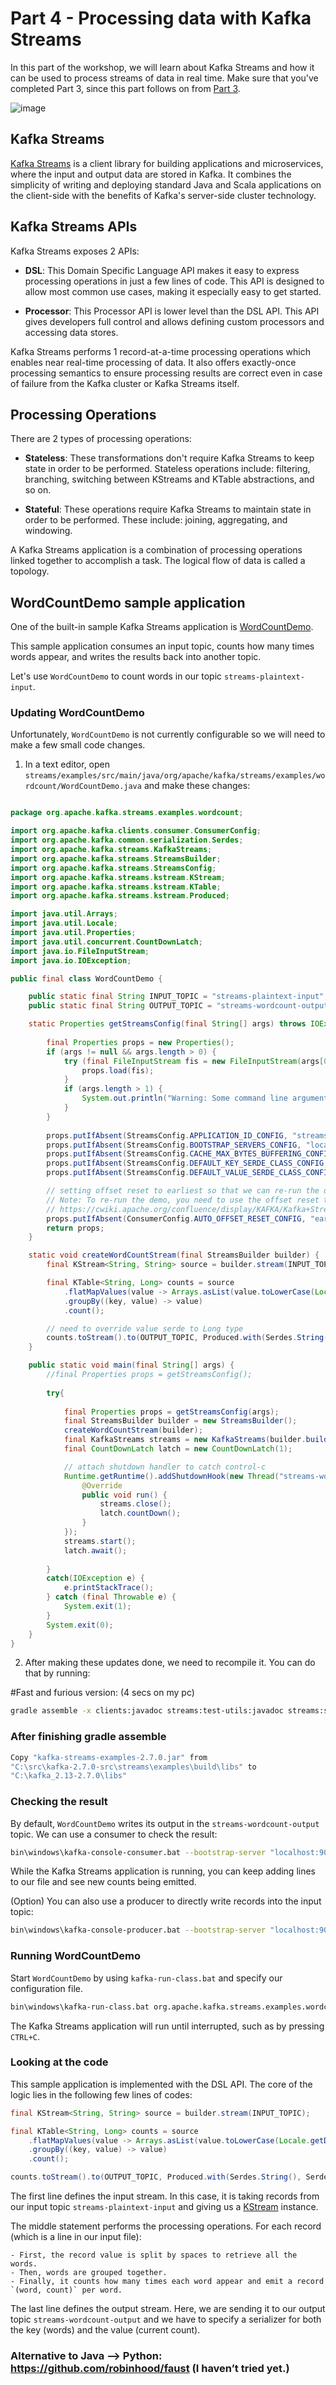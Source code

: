 # Part 4 - Processing data with Kafka Streams

In this part of the workshop, we will learn about Kafka Streams and how it can be used to process streams of data in real time. Make sure that you've completed Part 3, since this part follows on from [Part 3](../part3/README.md).

![image](pipeline.png)

## Kafka Streams

[Kafka Streams](https://kafka.apache.org/documentation/streams/) is a client library for building applications and microservices, where the input and output data are stored in Kafka. It combines the simplicity of writing and deploying standard Java and Scala applications on the client-side with the benefits of Kafka's server-side cluster technology.

## Kafka Streams APIs

Kafka Streams exposes 2 APIs:

- **DSL**: This Domain Specific Language API makes it easy to express processing operations in just a few lines of code. This API is designed to allow most common use cases, making it especially easy to get started.

- **Processor**: This Processor API is lower level than the DSL API. This API gives developers full control and allows defining custom processors and accessing data stores.

Kafka Streams performs 1 record-at-a-time processing operations which enables near real-time processing of data. It also offers exactly-once processing semantics to ensure processing results are correct even in case of failure from the Kafka cluster or Kafka Streams itself.

## Processing Operations

There are 2 types of processing operations:

- **Stateless**: These transformations don't require Kafka Streams to keep state in order to be performed. Stateless operations include: filtering, branching, switching between KStreams and KTable abstractions, and so on.

- **Stateful**: These operations require Kafka Streams to maintain state in order to be performed. These include: joining, aggregating, and windowing.

A Kafka Streams application is a combination of processing operations linked together to accomplish a task. The logical flow of data is called a topology.

## WordCountDemo sample application

One of the built-in sample Kafka Streams application is [WordCountDemo](https://github.com/apache/kafka/blob/2.5/streams/examples/src/main/java/org/apache/kafka/streams/examples/wordcount/WordCountDemo.java).

This sample application consumes an input topic, counts how many times words appear, and writes the results back into another topic.

Let's use `WordCountDemo` to count words in our topic `streams-plaintext-input`.

### Updating WordCountDemo

Unfortunately, `WordCountDemo` is not currently configurable so we will need to make a few small code changes.

1. In a text editor, open `streams/examples/src/main/java/org/apache/kafka/streams/examples/wordcount/WordCountDemo.java` and make these changes:

```java

package org.apache.kafka.streams.examples.wordcount;

import org.apache.kafka.clients.consumer.ConsumerConfig;
import org.apache.kafka.common.serialization.Serdes;
import org.apache.kafka.streams.KafkaStreams;
import org.apache.kafka.streams.StreamsBuilder;
import org.apache.kafka.streams.StreamsConfig;
import org.apache.kafka.streams.kstream.KStream;
import org.apache.kafka.streams.kstream.KTable;
import org.apache.kafka.streams.kstream.Produced;

import java.util.Arrays;
import java.util.Locale;
import java.util.Properties;
import java.util.concurrent.CountDownLatch;
import java.io.FileInputStream;
import java.io.IOException;

public final class WordCountDemo {

    public static final String INPUT_TOPIC = "streams-plaintext-input";
    public static final String OUTPUT_TOPIC = "streams-wordcount-output";

    static Properties getStreamsConfig(final String[] args) throws IOException {
		
		final Properties props = new Properties();
		if (args != null && args.length > 0) {
			try (final FileInputStream fis = new FileInputStream(args[0])) {
				props.load(fis);
			}
			if (args.length > 1) {
				System.out.println("Warning: Some command line arguments were ignored. This demo only accepts an optional configuration file.");
			}
		}
        
		props.putIfAbsent(StreamsConfig.APPLICATION_ID_CONFIG, "streams-wordcount");
		props.putIfAbsent(StreamsConfig.BOOTSTRAP_SERVERS_CONFIG, "localhost:9092");
		props.putIfAbsent(StreamsConfig.CACHE_MAX_BYTES_BUFFERING_CONFIG, 0);
		props.putIfAbsent(StreamsConfig.DEFAULT_KEY_SERDE_CLASS_CONFIG, Serdes.String().getClass().getName());
		props.putIfAbsent(StreamsConfig.DEFAULT_VALUE_SERDE_CLASS_CONFIG, Serdes.String().getClass().getName());

		// setting offset reset to earliest so that we can re-run the demo code with the same pre-loaded data
		// Note: To re-run the demo, you need to use the offset reset tool:
		// https://cwiki.apache.org/confluence/display/KAFKA/Kafka+Streams+Application+Reset+Tool
		props.putIfAbsent(ConsumerConfig.AUTO_OFFSET_RESET_CONFIG, "earliest");
		return props;
	}

    static void createWordCountStream(final StreamsBuilder builder) {
        final KStream<String, String> source = builder.stream(INPUT_TOPIC);

        final KTable<String, Long> counts = source
            .flatMapValues(value -> Arrays.asList(value.toLowerCase(Locale.getDefault()).split(" ")))
            .groupBy((key, value) -> value)
            .count();

        // need to override value serde to Long type
        counts.toStream().to(OUTPUT_TOPIC, Produced.with(Serdes.String(), Serdes.Long()));
    }

    public static void main(final String[] args) {
        //final Properties props = getStreamsConfig();
		
		try{
			
			final Properties props = getStreamsConfig(args);
			final StreamsBuilder builder = new StreamsBuilder();
			createWordCountStream(builder);
			final KafkaStreams streams = new KafkaStreams(builder.build(), props);
			final CountDownLatch latch = new CountDownLatch(1);

			// attach shutdown handler to catch control-c
			Runtime.getRuntime().addShutdownHook(new Thread("streams-wordcount-shutdown-hook") {
				@Override
				public void run() {
					streams.close();
					latch.countDown();
				}
			});
            streams.start();
            latch.await();
		
		}
		catch(IOException e) {
			e.printStackTrace();
        } catch (final Throwable e) {
            System.exit(1);
        }
        System.exit(0);
    }
}

```

2. After making these updates done, we need to recompile it. You can do that by running:

#Fast and furious version: (4 secs on my pc)
```sh
gradle assemble -x clients:javadoc streams:test-utils:javadoc streams:streams-scala:scaladoc connect:mirror-client:javadoc connect:api:javadoc core:javadoc core:compileScala
```

### After finishing gradle assemble
```sh
Copy "kafka-streams-examples-2.7.0.jar" from 
"C:\src\kafka-2.7.0-src\streams\examples\build\libs" to 
"C:\kafka_2.13-2.7.0\libs"
```

### Checking the result

By default, `WordCountDemo` writes its output in the `streams-wordcount-output` topic. We can use a consumer to check the result:

```sh
bin\windows\kafka-console-consumer.bat --bootstrap-server "localhost:9092,localhost:9192,localhost:9292" --topic streams-wordcount-output --from-beginning --formatter kafka.tools.DefaultMessageFormatter --property print.key=true --property print.value=true --property key.deserializer=org.apache.kafka.common.serialization.StringDeserializer --property value.deserializer=org.apache.kafka.common.serialization.LongDeserializer
```

While the Kafka Streams application is running, you can keep adding lines to our file and see new counts being emitted.

(Option) You can also use a producer to directly write records into the input topic:

```sh
bin\windows\kafka-console-producer.bat --bootstrap-server "localhost:9092,localhost:9192,localhost:9292" --topic streams-plaintext-input
```

### Running WordCountDemo

Start `WordCountDemo` by using `kafka-run-class.bat` and specify our configuration file.

```sh
bin\windows\kafka-run-class.bat org.apache.kafka.streams.examples.wordcount.WordCountDemo
```

The Kafka Streams application will run until interrupted, such as by pressing `CTRL+C`.

### Looking at the code

This sample application is implemented with the DSL API. The core of the logic lies in the following few lines of codes:

```java
final KStream<String, String> source = builder.stream(INPUT_TOPIC);

final KTable<String, Long> counts = source
    .flatMapValues(value -> Arrays.asList(value.toLowerCase(Locale.getDefault()).split(" ")))
    .groupBy((key, value) -> value)
    .count();

counts.toStream().to(OUTPUT_TOPIC, Produced.with(Serdes.String(), Serdes.Long()));
```

The first line defines the input stream. In this case, it is taking records from our input topic `streams-plaintext-input` and giving us a [KStream](http://kafka.apache.org/25/javadoc/org/apache/kafka/streams/kstream/KStream.html) instance.

The middle statement performs the processing operations. For each record (which is a line in our input file):

    - First, the record value is split by spaces to retrieve all the words.
    - Then, words are grouped together.
    - Finally, it counts how many times each word appear and emit a record `(word, count)` per word.

The last line defines the output stream. Here, we are sending it to our output topic `streams-wordcount-output` and we have to specify a serializer for both the key (words) and the value (current count).

<!--
The same logic is also implemented using the Processor API, see [WordCountProcessorDemo.java](https://github.com/apache/kafka/blob/trunk/streams/examples/src/main/java/org/apache/kafka/streams/examples/wordcount/WordCountProcessorDemo.java)

## Next Steps

Continue to [workshop summary](../part4/summary.md).-->

### Alternative to Java --> Python: https://github.com/robinhood/faust (I haven’t tried yet.)
